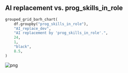 ## AI replacement vs. prog_skills_in_role

```python
grouped_grid_barh_chart(
    df.groupby("prog_skills_in_role"),
    "AI_replace_dev",
    "AI replacement by 'prog_skills_in_role'.",
    24,
    1,
    "black",
    8.5,
)
```

![png](output_56_0.png)

